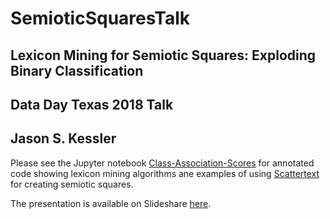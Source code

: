 # SemioticSquaresTalk
## Lexicon Mining for Semiotic Squares: Exploding Binary Classification
## Data Day Texas 2018 Talk
## Jason S. Kessler

Please see the Jupyter notebook [Class-Association-Scores](http://nbviewer.jupyter.org/github/JasonKessler/SemioticSquaresTalk/blob/master/notebooks/Class-Association-Scores.ipynb) for annotated code showing lexicon mining algorithms ane examples of using [Scattertext](https://github.com/JasonKessler/scattertext) for creating semiotic squares.


The presentation is available on Slideshare [here](https://www.slideshare.net/JasonKessler/lexicon-mining-for-semiotic-squares-exploding-binary-classification).


